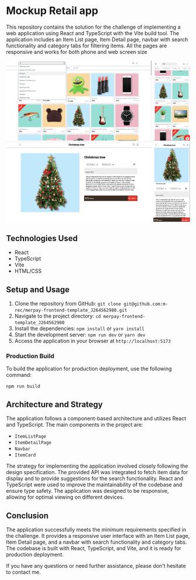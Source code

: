 # Mockup Retail app

This repository contains the solution for the challenge of implementing a web application using React and TypeScript with the Vite build tool. The application includes an Item List page, Item Detail page, navbar with search functionality and category tabs for filtering items. All the pages are responsive and works for both phone and web screen size

<img width="400" alt="" src="./image/web-item-list.png">
<img width="100" alt="" src="./image/phone-item-list.png">
<img width="400" alt="" src="./image/web-item-detail.png">
<img width="100" alt="" src="./image/phone-item-detail.png">

## Technologies Used
- React
- TypeScript
- Vite
- HTML/CSS

## Setup and Usage
1. Clone the repository from GitHub: `git clone git@github.com:m-rec/merpay-frontend-template_J264562980.git`
2. Navigate to the project directory: `cd merpay-frontend-template_J264562980`
3. Install the dependencies: `npm install` or `yarn install`
4. Start the development server: `npm run dev` or `yarn dev`
5. Access the application in your browser at `http://localhost:5173`

### Production Build
To build the application for production deployment, use the following command:

```shell
npm run build
```

## Architecture and Strategy
The application follows a component-based architecture and utilizes React and TypeScript. The main components in the project are:

- `ItemListPage`
- `ItemDetailPage`
- `Navbar`
- `ItemCard`

The strategy for implementing the application involved closely following the design specification. The provided API was integrated to fetch item data for display and to provide suggestions for the search functionality. React and TypeScript were used to improve the maintainability of the codebase and ensure type safety. The application was designed to be responsive, allowing for optimal viewing on different devices.

## Conclusion
The application successfully meets the minimum requirements specified in the challenge. It provides a responsive user interface with an Item List page, Item Detail page, and a navbar with search functionality and category tabs. The codebase is built with React, TypeScript, and Vite, and it is ready for production deployment.

If you have any questions or need further assistance, please don't hesitate to contact me.
